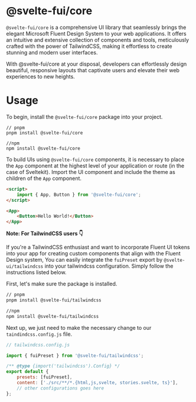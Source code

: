 # @svelte-fui/core

`@svelte-fui/core` is a comprehensive UI library that seamlessly brings the elegant Microsoft Fluent Design System to your web applications. It offers an intuitive and extensive collection of components and tools, meticulously crafted with the power of TailwindCSS, making it effortless to create stunning and modern user interfaces. 

With @svelte-fui/core at your disposal, developers can effortlessly design beautiful, responsive layouts that captivate users and elevate their web experiences to new heights.

# Usage

To begin, install the `@svelte-fui/core` package into your project.

```shell
// pnpm
pnpm install @svelte-fui/core

//npm
npm install @svelte-fui/core
```

To build UIs using `@svelte-fui/core` components, it is necessary to place the `App` component at the highest level of your application or route (in the case of Sveltekit). Import the UI component and include the theme as children of the `App` component. 


```html
<script>
	import { App, Button } from '@svelte-fui/core';
</script>

<App>
	<Button>Hello World!</Button>
</App>
```

**Note: For TailwindCSS users :point_down:**

If you're a TailwindCSS enthusiast and want to incorporate Fluent UI tokens into your app for creating custom components that align with the Fluent Design system, You can easily integrate the `fuiPreset` export by `@svelte-ui/tailwindcss` into your tailwindcss configuration. Simply follow the instructions listed below.


First, let's make sure the package is installed.

```bash
// pnpm
pnpm install @svelte-fui/tailwindcss

//npm
npm install @svelte-fui/tailwindcss
```

Next up, we just need to make the necessary change to our `taindindcss.config.js` file.

```js
// tailwindcss.config.js

import { fuiPreset } from '@svelte-fui/tailwindcss';

/** @type {import('tailwindcss').Config} */
export default {
	presets: [fuiPreset],
	content: ['./src/**/*.{html,js,svelte, stories.svelte, ts}'],
	// other configurations goes here
};
```
